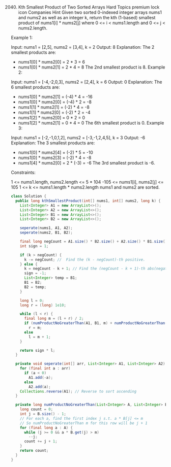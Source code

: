 2040. Kth Smallest Product of Two Sorted Arrays
Hard
Topics
premium lock icon
Companies
Hint
Given two sorted 0-indexed integer arrays nums1 and nums2 as well as an integer k, return the kth (1-based) smallest product of nums1[i] * nums2[j] where 0 <= i < nums1.length and 0 <= j < nums2.length.
 

Example 1:

Input: nums1 = [2,5], nums2 = [3,4], k = 2
Output: 8
Explanation: The 2 smallest products are:
- nums1[0] * nums2[0] = 2 * 3 = 6
- nums1[0] * nums2[1] = 2 * 4 = 8
The 2nd smallest product is 8.
Example 2:

Input: nums1 = [-4,-2,0,3], nums2 = [2,4], k = 6
Output: 0
Explanation: The 6 smallest products are:
- nums1[0] * nums2[1] = (-4) * 4 = -16
- nums1[0] * nums2[0] = (-4) * 2 = -8
- nums1[1] * nums2[1] = (-2) * 4 = -8
- nums1[1] * nums2[0] = (-2) * 2 = -4
- nums1[2] * nums2[0] = 0 * 2 = 0
- nums1[2] * nums2[1] = 0 * 4 = 0
The 6th smallest product is 0.
Example 3:

Input: nums1 = [-2,-1,0,1,2], nums2 = [-3,-1,2,4,5], k = 3
Output: -6
Explanation: The 3 smallest products are:
- nums1[0] * nums2[4] = (-2) * 5 = -10
- nums1[0] * nums2[3] = (-2) * 4 = -8
- nums1[4] * nums2[0] = 2 * (-3) = -6
The 3rd smallest product is -6.
 

Constraints:

1 <= nums1.length, nums2.length <= 5 * 104
-105 <= nums1[i], nums2[j] <= 105
1 <= k <= nums1.length * nums2.length
nums1 and nums2 are sorted.

```java
class Solution {
  public long kthSmallestProduct(int[] nums1, int[] nums2, long k) {
    List<Integer> A1 = new ArrayList<>();
    List<Integer> A2 = new ArrayList<>();
    List<Integer> B1 = new ArrayList<>();
    List<Integer> B2 = new ArrayList<>();

    seperate(nums1, A1, A2);
    seperate(nums2, B1, B2);

    final long negCount = A1.size() * B2.size() + A2.size() * B1.size();
    int sign = 1;

    if (k > negCount) {
      k -= negCount; //  Find the (k - negCount)-th positive.
    } else {
      k = negCount - k + 1; // Find the (negCount - k + 1)-th abs(negative).
      sign = -1;
      List<Integer> temp = B1;
      B1 = B2;
      B2 = temp;
    }

    long l = 0;
    long r = (long) 1e10;

    while (l < r) {
      final long m = (l + r) / 2;
      if (numProductNoGreaterThan(A1, B1, m) + numProductNoGreaterThan(A2, B2, m) >= k)
        r = m;
      else
        l = m + 1;
    }

    return sign * l;
  }

  private void seperate(int[] arr, List<Integer> A1, List<Integer> A2) {
    for (final int a : arr)
      if (a < 0)
        A1.add(-a);
      else
        A2.add(a);
    Collections.reverse(A1); // Reverse to sort ascending
  }

  private long numProductNoGreaterThan(List<Integer> A, List<Integer> B, long m) {
    long count = 0;
    int j = B.size() - 1;
    // For each a, find the first index j s.t. a * B[j] <= m
    // So numProductNoGreaterThan m for this row will be j + 1
    for (final long a : A) {
      while (j >= 0 && a * B.get(j) > m)
        --j;
      count += j + 1;
    }
    return count;
  }
}
```
